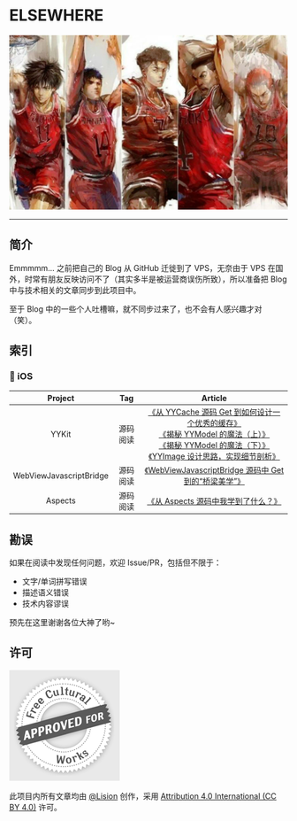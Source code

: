 # ELSEWHERE

![](Resources/SD.jpg)

---

## 简介

Emmmmm... 之前把自己的 Blog 从 GitHub 迁徙到了 VPS，无奈由于 VPS 在国外，时常有朋友反映访问不了（其实多半是被运营商误伤所致），所以准备把 Blog 中与技术相关的文章同步到此项目中。

至于 Blog 中的一些个人吐槽嘛，就不同步过来了，也不会有人感兴趣才对（笑）。

## 索引

### 📱 iOS

| Project | Tag | Article |
| :---: | :---: | :---: |
| YYKit | 源码阅读 | [《从 YYCache 源码 Get 到如何设计一个优秀的缓存》](Categroy/iOS/YYKit/yycache.md)<br />[《揭秘 YYModel 的魔法（上）》](Categroy/iOS/YYKit/yymodel_x01.md)<br />[《揭秘 YYModel 的魔法（下）》](Categroy/iOS/YYKit/yymodel_x02.md)<br />[《YYImage 设计思路，实现细节剖析》](Categroy/iOS/YYKit/yyimage.md) |
| WebViewJavascriptBridge | 源码阅读 | [《WebViewJavascriptBridge 源码中 Get 到的“桥梁美学”》]() |
| Aspects | 源码阅读 | [《从 Aspects 源码中我学到了什么？》]() |

## 勘误

如果在阅读中发现任何问题，欢迎 Issue/PR，包括但不限于：

- 文字/单词拼写错误
- 描述语义错误
- 技术内容谬误

预先在这里谢谢各位大神了哟~

## 许可

![](Resources/license.png)

此项目内所有文章均由 [@Lision](https://weibo.com/lisioncode) 创作，采用 [Attribution 4.0 International (CC BY 4.0)](https://creativecommons.org/licenses/by/4.0/) 许可。